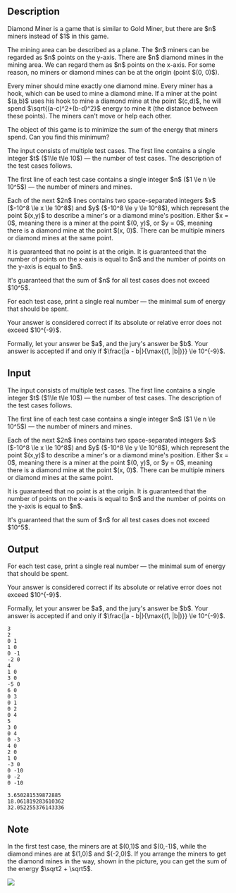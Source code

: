 ## Description

<div><p>Diamond Miner is a game that is similar to Gold Miner, but there are $n$ miners instead of $1$ in this game.</p><p>The mining area can be described as a plane. The $n$ miners can be regarded as $n$ points <span class="tex-font-style-bf">on the y-axis</span>. There are $n$ diamond mines in the mining area. We can regard them as $n$ points <span class="tex-font-style-bf">on the x-axis</span>. For some reason, <span class="tex-font-style-bf">no miners or diamond mines can be at the origin</span> (point $(0, 0)$). </p><p>Every miner should mine <span class="tex-font-style-bf">exactly</span> one diamond mine. Every miner has a hook, which can be used to mine a diamond mine. If a miner at the point $(a,b)$ uses his hook to mine a diamond mine at the point $(c,d)$, he will spend $\sqrt{(a-c)^2+(b-d)^2}$ energy to mine it (the distance between these points). The miners can't move or help each other.</p><p>The object of this game is to minimize <span class="tex-font-style-bf">the sum of the energy</span> that miners spend. Can you find this minimum?</p></div><div class="input-specification"><p>The input consists of multiple test cases. The first line contains a single integer $t$ ($1\le t\le 10$)&nbsp;— the number of test cases. The description of the test cases follows.</p><p>The first line of each test case contains a single integer $n$ ($1 \le n \le 10^5$)&nbsp;— the number of miners and mines.</p><p>Each of the next $2n$ lines contains two space-separated integers $x$ ($-10^8 \le x \le 10^8$) and $y$ ($-10^8 \le y \le 10^8$), which represent the point $(x,y)$ to describe <span class="tex-font-style-bf">a miner's or a diamond mine's</span> position. Either $x = 0$, meaning there is a miner at the point $(0, y)$, or $y = 0$, meaning there is a diamond mine at the point $(x, 0)$. There can be multiple miners or diamond mines at the same point.</p><p>It is guaranteed that no point is at the origin. It is guaranteed that the number of points on the x-axis is equal to $n$ and the number of points on the y-axis is equal to $n$.</p><p>It's guaranteed that the sum of $n$ for all test cases does not exceed $10^5$.</p></div><div class="output-specification"><p>For each test case, print a single real number — the minimal sum of energy that should be spent.</p><p>Your answer is considered correct if its absolute or relative error does not exceed $10^{-9}$.</p><p>Formally, let your answer be $a$, and the jury's answer be $b$. Your answer is accepted if and only if $\frac{|a - b|}{\max{(1, |b|)}} \le 10^{-9}$.</p></div>

## Input

<p>The input consists of multiple test cases. The first line contains a single integer $t$ ($1\le t\le 10$)&nbsp;— the number of test cases. The description of the test cases follows.</p><p>The first line of each test case contains a single integer $n$ ($1 \le n \le 10^5$)&nbsp;— the number of miners and mines.</p><p>Each of the next $2n$ lines contains two space-separated integers $x$ ($-10^8 \le x \le 10^8$) and $y$ ($-10^8 \le y \le 10^8$), which represent the point $(x,y)$ to describe <span class="tex-font-style-bf">a miner's or a diamond mine's</span> position. Either $x = 0$, meaning there is a miner at the point $(0, y)$, or $y = 0$, meaning there is a diamond mine at the point $(x, 0)$. There can be multiple miners or diamond mines at the same point.</p><p>It is guaranteed that no point is at the origin. It is guaranteed that the number of points on the x-axis is equal to $n$ and the number of points on the y-axis is equal to $n$.</p><p>It's guaranteed that the sum of $n$ for all test cases does not exceed $10^5$.</p>

## Output

<p>For each test case, print a single real number — the minimal sum of energy that should be spent.</p><p>Your answer is considered correct if its absolute or relative error does not exceed $10^{-9}$.</p><p>Formally, let your answer be $a$, and the jury's answer be $b$. Your answer is accepted if and only if $\frac{|a - b|}{\max{(1, |b|)}} \le 10^{-9}$.</p>





```input1
3
2
0 1
1 0
0 -1
-2 0
4
1 0
3 0
-5 0
6 0
0 3
0 1
0 2
0 4
5
3 0
0 4
0 -3
4 0
2 0
1 0
-3 0
0 -10
0 -2
0 -10
```




```output1
3.650281539872885
18.061819283610362
32.052255376143336
```



## Note

<p>In the first test case, the miners are at $(0,1)$ and $(0,-1)$, while the diamond mines are at $(1,0)$ and $(-2,0)$. If you arrange the miners to get the diamond mines in the way, shown in the picture, you can get the sum of the energy $\sqrt2 + \sqrt5$.</p><p><img class="tex-graphics" src="file://QamBwvRA.png" style="max-width: 100.0%;max-height: 100.0%;"></p>
